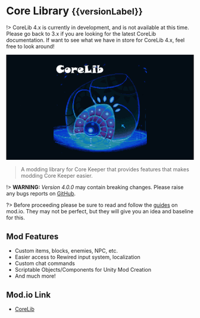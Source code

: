 ﻿# Core Library <small>{{versionLabel}}</small>

!> CoreLib 4.x is currently in development, and is not available at this time. Please go back to 3.x if you are looking for the latest CoreLib documentation.
If want to see what we have in store for CoreLib 4.x, feel free to look around!

![CoreLib](../corelib-bg.png)

> A modding library for Core Keeper that provides features that makes modding Core Keeper easier.

!> **WARNING:** _Version 4.0.0_ may contain breaking changes. Please raise any bugs reports on [GitHub](https://github.com/CoreKeeperMods/CoreLib/issues).

?> Before proceeding please be sure to read and follow the [guides](https://mod.io/g/corekeeper/r) on mod.io. They may not be perfect, but they will give you an idea and baseline for this.

## Mod Features
- Custom items, blocks, enemies, NPC, etc.
- Easier access to Rewired input system, localization
- Custom chat commands
- Scriptable Objects/Components for Unity Mod Creation
- And much more!

## Mod.io Link
<div class="specialLink-container">

- [CoreLib](https://mod.io/g/corekeeper/m/core-lib ':class=specialLink')

</div>